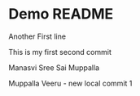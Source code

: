 # Demo README

Another First line

This is my first second commit

Manasvi Sree Sai Muppalla

Muppalla Veeru - new local commit 1
